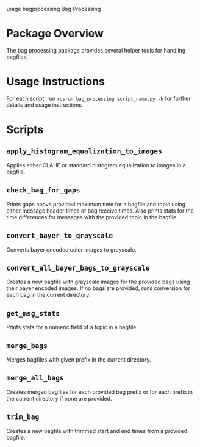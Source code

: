 \page bagprocessing Bag Processing

# Package Overview
The bag processing package provides several helper tools for handling bagfiles.

# Usage Instructions
For each script, run `rosrun bag_processing script_name.py -h` for further details and 
usage instructions.

# Scripts
## `apply_histogram_equalization_to_images`
Applies either CLAHE or standard histogram equalization to images in a bagfile.  

## `check_bag_for_gaps`
Prints gaps above provided maximum time for a bagfile and topic using either message header times or bag receive times.
Also prints stats for the time differences for messages with the provided topic in the bagfile.

## `convert_bayer_to_grayscale`
Converts bayer encoded color images to grayscale.

## `convert_all_bayer_bags_to_grayscale`
Creates a new bagfile with grayscale images for the provided bags using their bayer encoded images.
If no bags are provided, runs conversion for each bag in the current directory.

## `get_msg_stats` 
Prints stats for a numeric field of a topic in a bagfile.

## `merge_bags`
Merges bagfiles with given prefix in the current directory.

## `merge_all_bags`
Creates merged bagfiles for each provided bag prefix or for each prefix in the current directory
if none are provided. 

## `trim_bag`
Creates a new bagfile with trimmed start and end times from a provided
bagfile.
